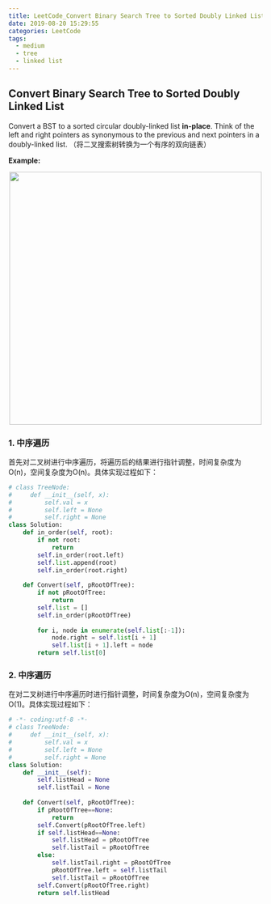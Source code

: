 ```yaml
---
title: LeetCode_Convert Binary Search Tree to Sorted Doubly Linked List
date: 2019-08-20 15:29:55
categories: LeetCode
tags: 
  - medium
  - tree
  - linked list
---
```


## Convert Binary Search Tree to Sorted Doubly Linked List

Convert a BST to a sorted circular doubly-linked list **in-place**. Think of the left and right pointers as synonymous to the previous and next pointers in a doubly-linked list.
（将二叉搜索树转换为一个有序的双向链表）

<!--more-->

**Example:** 

<div align=center>
	<img src="/images/leetcode_426.png" width = "500" align=center/>
</div>


### 1. 中序遍历
首先对二叉树进行中序遍历，将遍历后的结果进行指针调整，时间复杂度为O(n)，空间复杂度为O(n)。具体实现过程如下：

```python
# class TreeNode:
#     def __init__(self, x):
#         self.val = x
#         self.left = None
#         self.right = None
class Solution:
    def in_order(self, root):
        if not root:
            return
        self.in_order(root.left)
        self.list.append(root)
        self.in_order(root.right)
        
    def Convert(self, pRootOfTree):
        if not pRootOfTree:
            return 
        self.list = []
        self.in_order(pRootOfTree)
        
        for i, node in enumerate(self.list[:-1]):
            node.right = self.list[i + 1]
            self.list[i + 1].left = node
        return self.list[0]
```

### 2. 中序遍历
在对二叉树进行中序遍历时进行指针调整，时间复杂度为O(n)，空间复杂度为O(1)。具体实现过程如下：

```python
# -*- coding:utf-8 -*-
# class TreeNode:
#     def __init__(self, x):
#         self.val = x
#         self.left = None
#         self.right = None
class Solution:
    def __init__(self):
        self.listHead = None
        self.listTail = None
        
    def Convert(self, pRootOfTree):
        if pRootOfTree==None:
            return
        self.Convert(pRootOfTree.left)
        if self.listHead==None:
            self.listHead = pRootOfTree
            self.listTail = pRootOfTree
        else:
            self.listTail.right = pRootOfTree
            pRootOfTree.left = self.listTail
            self.listTail = pRootOfTree
        self.Convert(pRootOfTree.right)
        return self.listHead
```

